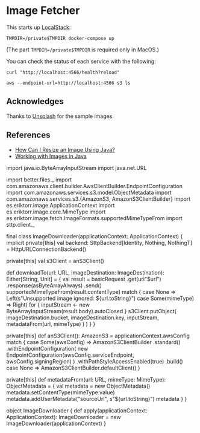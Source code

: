 # Image Fetcher

This starts up [LocalStack](https://github.com/localstack/localstack):

```shell script
TMPDIR=/private$TMPDIR docker-compose up
```

(The part `TMPDIR=/private$TMPDIR` is required only in MacOS.)

You can check the status of each service with the following:

```shell script
curl "http://localhost:4566/health?reload"
```

```shell script
aws --endpoint-url=http://localhost:4566 s3 ls
```

## Acknowledges

Thanks to [Unsplash](https://unsplash.com/) for the sample images.

## References

* [How Can I Resize an Image Using Java?](https://www.baeldung.com/java-resize-image)
* [Working with Images in Java](https://www.baeldung.com/java-images)

import java.io.ByteArrayInputStream
import java.net.URL

import better.files._
import com.amazonaws.client.builder.AwsClientBuilder.EndpointConfiguration
import com.amazonaws.services.s3.model.ObjectMetadata
import com.amazonaws.services.s3.{AmazonS3, AmazonS3ClientBuilder}
import es.eriktorr.image.ApplicationContext
import es.eriktorr.image.core.MimeType
import es.eriktorr.image.fetch.ImageFormats.supportedMimeTypeFrom
import sttp.client._

final class ImageDownloader(applicationContext: ApplicationContext) {
  implicit private[this] val backend: SttpBackend[Identity, Nothing, NothingT] =
    HttpURLConnectionBackend()

  private[this] val s3Client = anS3Client()

  def downloadTo(url: URL, imageDestination: ImageDestination): Either[String, Unit] = {
    val result = basicRequest
      .get(uri"$url")
      .response(asByteArrayAlways)
      .send()
    supportedMimeTypeFrom(result.contentType) match {
      case None => Left(s"Unsupported image ignored: ${url.toString}")
      case Some(mimeType) =>
        Right(
          for {
            inputStream <- new ByteArrayInputStream(result.body).autoClosed
          } s3Client.putObject(
            imageDestination.bucket,
            imageDestination.key,
            inputStream,
            metadataFrom(url, mimeType)
          )
        )
    }
  }

  private[this] def anS3Client(): AmazonS3 = applicationContext.awsConfig match {
    case Some(awsConfig) =>
      AmazonS3ClientBuilder
        .standard()
        .withEndpointConfiguration(
          new EndpointConfiguration(awsConfig.serviceEndpoint, awsConfig.signingRegion)
        )
        .withPathStyleAccessEnabled(true)
        .build()
    case None => AmazonS3ClientBuilder.defaultClient()
  }

  private[this] def metadataFrom(url: URL, mimeType: MimeType): ObjectMetadata = {
    val metadata = new ObjectMetadata()
    metadata.setContentType(mimeType.value)
    metadata.addUserMetadata("sourceUrl", s"${url.toString}")
    metadata
  }
}

object ImageDownloader {
  def apply(applicationContext: ApplicationContext): ImageDownloader =
    new ImageDownloader(applicationContext)
}